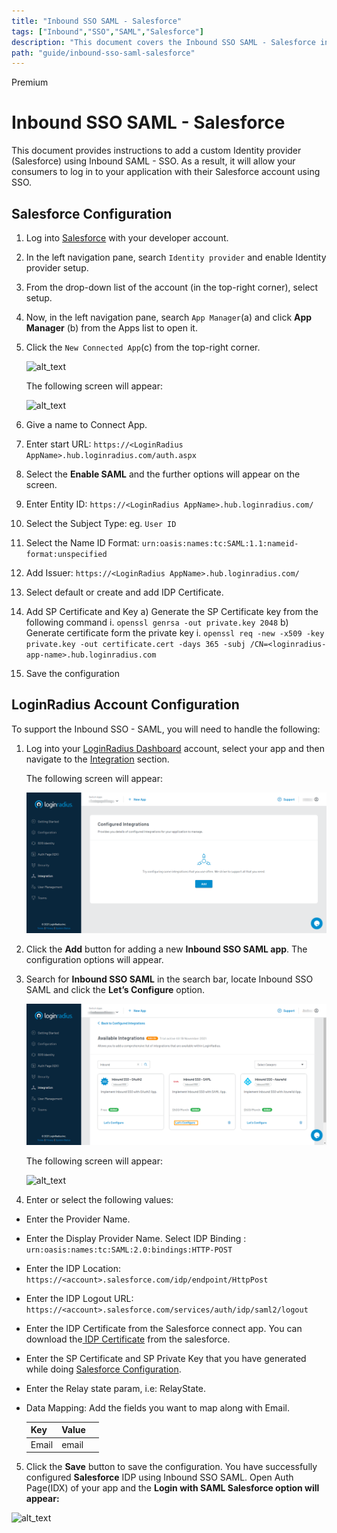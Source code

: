 ```yaml
---
title: "Inbound SSO SAML - Salesforce"
tags: ["Inbound","SSO","SAML","Salesforce"]
description: "This document covers the Inbound SSO SAML - Salesforce introduction and its protocols supported by the LoginRadius Identity Platform."
path: "guide/inbound-sso-saml-salesforce"
---
```


<span class="devloper-premium plan-tag">Premium</span>


# Inbound SSO SAML - Salesforce

This document provides instructions to add a custom Identity provider (Salesforce) using Inbound SAML - SSO. As a result, it will allow your consumers to log in to your application with their Salesforce account using SSO.  

## Salesforce Configuration

1.  Log into <a href="https://login.salesforce.com/" target="_blank">Salesforce</a> with your developer account.

2.  In the left navigation pane, search `Identity provider` and enable Identity provider setup.

3.  From the drop-down list of the account (in the top-right corner), select setup.

4.  Now, in the left navigation pane, search `App Manager`(a) and click **App Manager** (b) from the Apps list to open it.

5.  Click the `New Connected App`(c) from the top-right corner.

    ![alt_text](images/salesforce-steps1.png "image_tooltip")

    The following screen will appear:

    ![alt_text](images/config-salesforce.png "image_tooltip")

6.  Give a name to Connect App. 

7.  Enter start URL: `https://<LoginRadius AppName>.hub.loginradius.com/auth.aspx`

8.  Select the **Enable SAML** and the further options will appear on the screen.

9.  Enter Entity ID: `https://<LoginRadius AppName>.hub.loginradius.com/`

10. Select the Subject Type: eg. `User ID`

11. Select the Name ID Format: `urn:oasis:names:tc:SAML:1.1:nameid-format:unspecified`

12. Add Issuer: `https://<LoginRadius AppName>.hub.loginradius.com/`

13. Select default or create and add IDP Certificate.

14. Add SP Certificate and Key
   a) Generate the SP Certificate key from the following command
        i. ```openssl genrsa -out private.key 2048```
   b) Generate certificate form the private key
        i. ```openssl req -new -x509 -key private.key -out certificate.cert -days 365 -subj /CN=<loginradius-app-name>.hub.loginradius.com```

15. Save the configuration


## LoginRadius Account Configuration

To support the Inbound SSO - SAML, you will need to handle the following:
1. Log into your <a href="https://dashboard.loginradius.com/" target="_blank">LoginRadius Dashboard</a> account, select your app and then navigate to the <a href="https://dashboard.loginradius.com/integration" target="_blank">Integration</a> section.

   The following screen will appear:

   ![alt_text](images/integration3.png "image_tooltip")


2. Click the **Add** button for adding a new **Inbound SSO SAML app**. The configuration options will appear.

3. Search for **Inbound SSO SAML** in the search bar, locate Inbound SSO SAML and click the **Let’s Configure** option.

   ![alt_text](images/Integration-inbound.png "image_tooltip")

   The following screen will appear:

   ![alt_text](images/saml.png "image_tooltip")

4. Enter or select the following values:

* Enter the Provider Name.

* Enter the Display Provider Name.
Select IDP Binding : `urn:oasis:names:tc:SAML:2.0:bindings:HTTP-POST`

* Enter the IDP Location: `https://<account>.salesforce.com/idp/endpoint/HttpPost`

* Enter the IDP Logout URL: `https://<account>.salesforce.com/services/auth/idp/saml2/logout`

* Enter the IDP Certificate from the Salesforce connect app. You can download the<a href="https://help.salesforce.com/articleView?id=sf.identity_provider_enable.htm&type=5" target="_blank"> IDP Certificate</a> from the salesforce.

* Enter the SP Certificate and SP Private Key that you have generated while doing [Salesforce Configuration](#salesforce-configuration).

* Enter the Relay state param, i.e: RelayState.

* Data Mapping: Add the fields you want to map along with Email.

    | Key | Value | |
    |----|----|-----|
    |Email | email |


5. Click the **Save** button to save the configuration.
You have successfully configured **Salesforce** IDP using Inbound SSO SAML. Open Auth Page(IDX) of your app and the **Login with SAML Salesforce option will appear:**

![alt_text](images/image6.png "image_tooltip")

